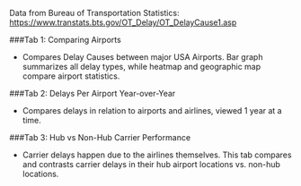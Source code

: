 
Data from Bureau of Transportation Statistics:
https://www.transtats.bts.gov/OT_Delay/OT_DelayCause1.asp

###Tab 1: Comparing Airports
- Compares Delay Causes between major USA Airports.  Bar graph summarizes all delay types, while heatmap and geographic map compare airport statistics.

###Tab 2: Delays Per Airport Year-over-Year
- Compares delays in relation to airports and airlines, viewed 1 year at a time.

###Tab 3: Hub vs Non-Hub Carrier Performance
- Carrier delays happen due to the airlines themselves. This tab compares and contrasts carrier delays in their hub airport locations vs. non-hub locations.
